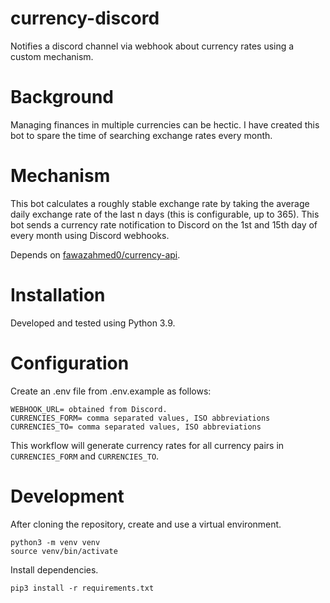 # currency-discord

Notifies a discord channel via webhook about currency rates using a custom mechanism.

# Background

Managing finances in multiple currencies can be hectic. I have created this bot to spare the time of searching exchange rates every month.

# Mechanism

This bot calculates a roughly stable exchange rate by taking the average daily exchange rate of the last n days (this is configurable, up to 365). This bot sends a currency rate notification to Discord on the 1st and 15th day of every month using Discord webhooks.

Depends on [fawazahmed0/currency-api](https://github.com/fawazahmed0/currency-api).

# Installation

Developed and tested using Python 3.9.

# Configuration

Create an .env file from .env.example as follows:

```
WEBHOOK_URL= obtained from Discord.
CURRENCIES_FORM= comma separated values, ISO abbreviations
CURRENCIES_TO= comma separated values, ISO abbreviations
```

This workflow will generate currency rates for all currency pairs in `CURRENCIES_FORM` and `CURRENCIES_TO`.

# Development

After cloning the repository, create and use a virtual environment.

```
python3 -m venv venv
source venv/bin/activate
```

Install dependencies.

```
pip3 install -r requirements.txt
```
